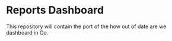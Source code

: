 # Reports Dashboard

This repository will contain the port of the how out of date are we dashboard in Go.
